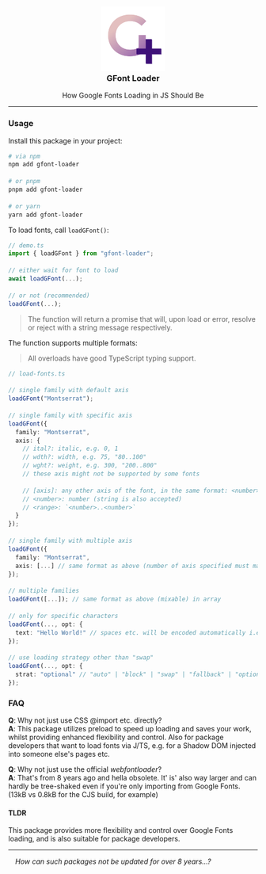<h3 align="center">
  <img src="https://raw.githubusercontent.com/CarbonicSoda/gfont-loader/master/media/icon.png" width="130" alt="GFont Loader Icon" /><br />
  GFont Loader
</h3>
<p align="center">How Google Fonts Loading in JS Should Be</p>

---

### Usage

Install this package in your project:

```bash
# via npm
npm add gfont-loader

# or pnpm
pnpm add gfont-loader

# or yarn
yarn add gfont-loader
```

To load fonts, call `loadGFont()`:

```ts
// demo.ts
import { loadGFont } from "gfont-loader";

// either wait for font to load
await loadGFont(...);

// or not (recommended)
loadGFont(...);
```

> The function will return a promise that will, upon load or error, resolve or
> reject with a string message respectively.

The function supports multiple formats:

> All overloads have good TypeScript typing support.

```ts
// load-fonts.ts

// single family with default axis
loadGFont("Montserrat");

// single family with specific axis
loadGFont({
  family: "Montserrat",
  axis: {
    // ital?: italic, e.g. 0, 1
    // wdth?: width, e.g. 75, "80..100"
    // wght?: weight, e.g. 300, "200..800"
    // these axis might not be supported by some fonts

    // [axis]: any other axis of the font, in the same format: <number>|<range>
    // <number>: number (string is also accepted)
    // <range>: `<number>..<number>`
  }
});

// single family with multiple axis
loadGFont({
  family: "Montserrat",
  axis: [...] // same format as above (number of axis specified must match)
});

// multiple families
loadGFont([...]); // same format as above (mixable) in array

// only for specific characters
loadGFont(..., opt: {
  text: "Hello World!" // spaces etc. will be encoded automatically i.e. %20
});

// use loading strategy other than "swap"
loadGFont(..., opt: {
  strat: "optional" // "auto" | "block" | "swap" | "fallback" | "optional"
});
```

### FAQ

**Q**: Why not just use CSS @import etc. directly?  
**A**: This package utilizes preload to speed up loading and saves your work,
whilst providing enhanced flexibility and control. Also for package developers
that want to load fonts via J/TS, e.g. for a Shadow DOM injected into someone
else's pages etc.

**Q**: Why not just use the official _webfontloader_?  
**A**: That's from 8 years ago and hella obsolete. It' is' also way larger and
can hardly be tree-shaked even if you're only importing from Google Fonts.  
(13kB vs 0.8kB for the CJS build, for example)

#### TLDR

This package provides more flexibility and control over Google Fonts loading,
and is also suitable for package developers.

---

_&emsp;How can such packages not be updated for over 8 years...?_
